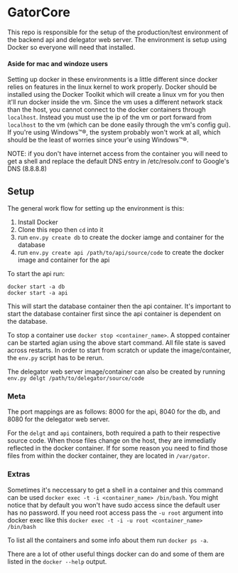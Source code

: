 # GatorCore
This repo is responsible for the setup of the production/test environment of the backend api and delegator web server. The environment is setup using Docker so everyone will need that installed.

#### Aside for mac and windoze users
Setting up docker in these environments is a little different since docker relies on features in the linux kernel to work properly. Docker should be installed using the Docker Toolkit which will create a linux vm for you then it'll run docker inside the vm. Since the vm uses a different network stack than the host, you cannot connect to the docker containers through `localhost`. Instead you must use the ip of the vm or port forward from `localhost` to the vm (which can be done easily through the vm's config gui). If you're using Windows™®, the system probably won't work at all, which should be the least of worries since your'e using Windows™®.

NOTE: if you don't have internet access from the container you will need to get a shell and replace the default DNS entry in /etc/resolv.conf to Google's DNS (8.8.8.8)

## Setup
The general work flow for setting up the environment is this:
 1. Install Docker
 2. Clone this repo then `cd` into it
 3. run `env.py create db` to create the docker iamge and container for the database
 4. run `env.py create api /path/to/api/source/code` to create the docker image and container for the api

To start the api run:
```
docker start -a db
docker start -a api
```
This will start the database container then the api container. It's important to start the database container first since the api container is dependent on the database.

To stop a container use `docker stop <container_name>`. A stopped container can be started agian using the above start command. All file state is saved across restarts. In order to start from scratch or update the image/container, the `env.py` script has to be rerun.

The delegator web server image/container can also be created by running `env.py delgt /path/to/delegator/source/code`

### Meta
The port mappings are as follows: 8000 for the api, 8040 for the db, and 8080 for the delegator web server.

For the `delgt` and `api` containers, both required a path to their respective source code. When those files change on the host, they are immediatly reflected in the docker container. If for some reason you need to find those files from within the docker container, they are located in `/var/gator`.

### Extras
Sometimes it's neccessary to get a shell in a container and this command can be used `docker exec -t -i <container_name> /bin/bash`. You might notice that by default you won't have sudo access since the default user has no password. If you need root access pass the `-u root` argument into docker exec like this `docker exec -t -i -u root <container_name> /bin/bash`

To list all the containers and some info about them run `docker ps -a`.

There are a lot of other useful things docker can do and some of them are listed in the `docker --help` output.

